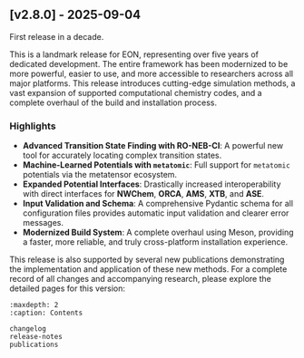 ## [v2.8.0] - 2025-09-04

First release in a decade.

This is a landmark release for EON, representing over five years of dedicated
development. The entire framework has been modernized to be more powerful,
easier to use, and more accessible to researchers across all major platforms.
This release introduces cutting-edge simulation methods, a vast expansion of
supported computational chemistry codes, and a complete overhaul of the build
and installation process.

### Highlights

* **Advanced Transition State Finding with RO-NEB-CI**: A powerful new tool for
  accurately locating complex transition states.
* **Machine-Learned Potentials with `metatomic`**: Full support for `metatomic`
  potentials via the metatensor ecosystem.
* **Expanded Potential Interfaces**: Drastically increased interoperability with
  direct interfaces for **NWChem**, **ORCA**, **AMS**, **XTB**, and **ASE**.
* **Input Validation and Schema**: A comprehensive Pydantic schema for all
  configuration files provides automatic input validation and clearer error
  messages.
* **Modernized Build System**: A complete overhaul using Meson, providing a
  faster, more reliable, and truly cross-platform installation experience.

This release is also supported by several new publications demonstrating the
implementation and application of these new methods. For a complete record of
all changes and accompanying research, please explore the detailed pages for
this version:

```{toctree}
:maxdepth: 2
:caption: Contents

changelog
release-notes
publications
```
